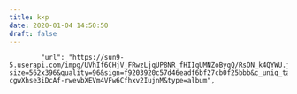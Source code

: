 ```yaml
---
title: k×p
date: 2020-01-04 14:50:50
draft: false
---
```


            "url": "https://sun9-5.userapi.com/impg/UVhIf6CHjV_FRwzLjqUP8NR_fHIIqUMNZoByqQ/RsON_k4QYWU.jpg?size=562x396&quality=96&sign=f9203920c57d46eadf6bf27cb0f25bbb&c_uniq_tag=eTR-cgwXhse3iDcAf-rwevbXEVm4VFw6Cfhxv2IujnM&type=album",
